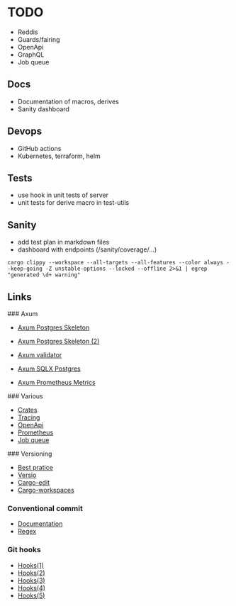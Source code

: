 # TODO

- Reddis
- Guards/fairing
- OpenApi
- GraphQL
- Job queue

## Docs

- Documentation of macros, derives
- Sanity dashboard

## Devops

- GitHub actions
- Kubernetes, terraform, helm

## Tests

- use hook in unit tests of server
- unit tests for derive macro in test-utils

## Sanity

- add test plan in markdown files
- dashboard with endpoints (/sanity/coverage/...)

```shell
cargo clippy --workspace --all-targets --all-features --color always --keep-going -Z unstable-options --locked --offline 2>&1 | egrep "generated \d+ warning"
```

## Links

### Axum

- [Axum Postgres Skeleton](https://github.com/koskeller/axum-postgres-skeleton)
- [Axum Postgres Skeleton (2)](https://github.com/Sirneij/cryptoflow)

- [Axum validator](https://github.com/tokio-rs/axum/tree/main/examples/validator)
- [Axum SQLX Postgres](https://github.com/tokio-rs/axum/tree/main/examples/sqlx-postgres)
- [Axum Prometheus Metrics](https://github.com/tokio-rs/axum/tree/main/examples/prometheus-metrics)

### Various

- [Crates](https://gist.github.com/vi/6620975b737a1caecf607e88cf6b7fea)
- [Tracing](https://carlosmv.hashnode.dev/adding-logging-and-tracing-to-an-axum-app-rust)
- [OpenApi](https://docs.rs/okapi-operation/latest/okapi_operation/#example-using-axum-but-without-axum_integration-feature)
- [Prometheus](https://docs.rs/axum-prometheus/latest/axum_prometheus/)
- [Job queue](https://cetra3.github.io/blog/implementing-a-jobq)

### Versioning

- [Best pratice](https://www.reddit.com/r/rust/comments/xnnnzq/whats_the_best_practice_for_shipping_multiple)
- [Versio](https://crates.io/crates/versio)
- [Cargo-edit](https://crates.io/crates/cargo-edit)
- [Cargo-workspaces](https://crates.io/crates/cargo-workspaces)

### Conventional commit

- [Documentation](https://www.conventionalcommits.org/en/v1.0.0)
- [Regex](https://gist.github.com/marcojahn/482410b728c31b221b70ea6d2c433f0c)

### Git hooks

- [Hooks(1)](https://www.viget.com/articles/two-ways-to-share-git-hooks-with-your-team)
- [Hooks(2)](https://pumpingco.de/blog/the-ultimate-guide-to-git-hooks)
- [Hooks(3)](https://stackoverflow.com/questions/3462955/putting-git-hooks-into-a-repository)
- [Hooks(4)](https://git-scm.com/book/en/v2/Customizing-Git-Git-Hooks)
- [Hooks(5)](https://www.atlassian.com/git/tutorials/git-hooks)
